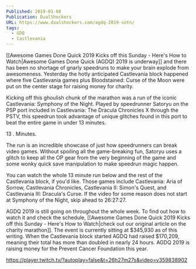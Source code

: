 ```yaml
---
Published: 2019-01-08
Publication: DualShockers
URL: https://www.dualshockers.com/agdq-2019-sotn/
tags:
  - GDQ
  - Castlevania
---
```

[[Awesome Games Done Quick 2019 Kicks off this Sunday - Here's How to Watch|Awesome Games Done Quick (AGDQ) 2019 is underway]] and there has been no shortage of gnarly speedruns to make your brain explode from awesomeness. Yesterday the hotly anticipated Castlevania block happened where five Castlevania games plus Bloodstained: Curse of the Moon were put on the center stage for raising money for charity.

Kicking off this ghoulish chunk of the marathon was a run of the iconic Castlevania: Symphony of the Night. Played by speedrunner Satoryu on the PSP port included in Castlevania: The Dracula Chronicles X through the PSTV, this speedrun took advantage of unique glitches found in this port to beat the entire game in under 13 minutes.

13 . Minutes.

The run is an incredible showcase of just how speedrunners can break video games. Without spoiling all the game-breaking fun, Satoryu uses a glitch to keep all the OP gear from the very beginning of the game and some wonky quick save manipulation to make speedrun magic happen.

You can watch the whole 13 minute run below and the rest of the Castlevania block, if you'd like. Those games include Castlevania: Aria of Sorrow, Castlevania Chronicles, Castlevania II: Simon's Quest, and Castlevania III: Dracula's Curse. If the video for some reason does not start at Symphony of the Night, skip ahead to 26:27:27.

AGDQ 2019 is still going on throughout the whole week. To find out how to watch it and check the schedule, [[Awesome Games Done Quick 2019 Kicks off this Sunday - Here's How to Watch|check out our original article on the charity marathon]]. The event is currently sitting at $345,930 as of this writing. When the Castlevania block started AGDQ had raised $170,209, meaning their total has more than doubled in nearly 24 hours. AGDQ 2019 is raising money for the Prevent Cancer Foundation this year.

https://player.twitch.tv/?autoplay=false&t=26h27m27s&video=v359838902